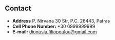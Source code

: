 ## Contact

* **Address** P. Nirvana 30 Str, P.C. 26443, Patras
* **Cell Phone Number:** +30 6999999999
* **E-mail:** dionusia.filiopoulou@gmail.com